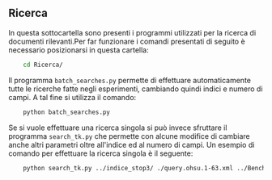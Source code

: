 ## Ricerca
In questa sottocartella sono presenti i programmi utilizzati per la ricerca di documenti rilevanti.Per far funzionare i comandi presentati di seguito è necessario posizionarsi in questa cartella:
```bash
	cd Ricerca/
```

Il programma ```batch_searches.py``` permette di effettuare automaticamente tutte le ricerche fatte negli esperimenti, cambiando quindi indici e numero di campi.
A tal fine si  utilizza il comando:
```bash
	python batch_searches.py
```

Se si vuole effettuare una ricerca singola si può invece sfruttare il programma ```search_tk.py``` che permette con alcune modifice di cambiare anche altri parametri oltre all'indice ed al numero di  campi.
Un esempio di comando per effettuare la ricerca singola è il seguente:

```bash
	python search_tk.py ../indice_stop3/ ./query.ohsu.1-63.xml ../Benchmarking/res STOP3
```
